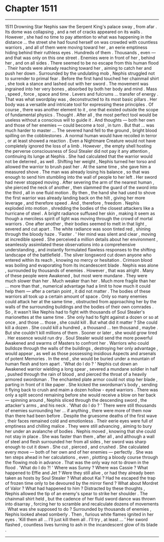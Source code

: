 
# Chapter 1511


---

1511 Drowning Star
Nephis saw the Serpent King's palace sway , from afar . Its dome was collapsing , and a net of cracks appeared on its walls . However , she had no time to pay attention to what was happening in the distance … the street she had found herself on was crowded with countless warriors , and all of them were moving toward her , an eerie emptiness hiding behind their ruthless eyes .
Hundreds of them . Thousands , even — and that was only on this one street . Enemies were in front of her , behind her , and on all sides .
There seemed to be no escape from this human flood . Their hands were already reaching toward her , aiming to catch her and push her down . Surrounded by the undulating mob , Nephis struggled not to surrender to primal fear .
Before the first hand touched her chainmail shirt , she took a stance and lashed out with her sword . The movement was ingrained into her very bones , absorbed by both her body and mind . Mass , speed , force , space and time . Levers and fulcrums … transfer of energy . That was what swordplay was , deconstructed to its most basic pillars . Her body was a versatile and intricate tool for expressing these principles .
Of course , there was another element to it , one that existed outside the scope of fundamental physics . Thought . After all , the most perfect tool would be useless without a conscious will to guide it . And thoughts — both her own and those of her enemies — could become a tool , in turn . But that … was much harder to master …
The severed hand fell to the ground , bright blood spilling on the cobblestones . A normal human would have recoiled in terror , or at least showed a reaction . Even a Nightmare Creature would not have completely ignored the loss of a limb . However , the empty shell hosting the perverse consciousness of Soul Stealer did not pay it any attention , continuing its lunge at Nephis .
She had calculated that the warrior would not be deterred , as well .
Shifting her weight , Nephis turned her torso and allowed the warrior to brush past her . At the same time , she gave him a measured shove . The man was already losing his balance , so that was enough to send him stumbling into the wall of people to her left .
Her sword had never stopped moving .
After severing the arm of the nearest human , she pierced the neck of another , then slammed the guard of the sword into the third , all in one fluid motion . By then , the hand she had used to shove the first warrior was already landing back on the hilt , giving her more leverage , and therefore speed .
And , therefore , freedom .
Nephis exploded into motion , shredding the bodies of the closest attackers like a hurricane of steel . A bright radiance suffused her skin , making it seem as though a merciless spirit of light was moving through the crowd of mortal warriors . One after another , their bodies seemed to melt in that light , severed and cut apart .
The white radiance was soon tinted red , shining through the bloody haze .
'Faster . '
Her mind was silent and clear , moving at incredible speed . She perceived a million details about her environment , seamlessly assimilated these observations into a comprehensive understanding , and instantly formulated flawless responses to the shifting landscape of the battlefield .
The silver longsword cut down anyone who entered within its reach , knowing no mercy or hesitation . Crimson blood was boiling and evaporating from its incandescent blade .
Nephis was alone , surrounded by thousands of enemies . However , that was alright . Many of these people were Awakened , but most were mundane . They were much slower than her . Much weaker than her . Much more fragile than her … more than that , numerical advantage had a limit to how much it could help them — after a certain point , it did not matter .
The bodies of these warriors all took up a certain amount of space . Only so many enemies could attack her at the same time , obstructed from approaching her by the walls of the surrounding buildings and the bodies of their own comrades . So , it wasn't like Nephis had to fight with thousands of Soul Stealer's marionettes at the same time .
She only had to fight against a dozen or so at once , and those … those , she could kill .
But what did it matter ?
She could kill a dozen . She could kill a hundred , a thousand … ten thousand , maybe . But she couldn't kill millions of them .
Sooner or later , she would grow tired . Her essence would run dry . Soul Stealer would send the more powerful Awakened and swarms of Masters to confront her . Warriors who could bulldoze through the walls of the buildings , destroying her only advantage , would appear , as well as those possessing insidious Aspects and arsenals of potent Memories .
In the end , she would be buried under a mountain of human flesh and torn apart .
'What do I do ? '
Nephis cut down an Awakened warrior wielding a long spear , severed a mundane soldier in half , pushed through the rain of blood , and pierced the throat of a heavily armored swordsman . The enchanted plate armor could not stop her blade , parting in front of it like paper .
She kicked the swordsman's body , sending it flying back to crush and maim a dozen hollow - eyed warriors . There was only a split second remaining before she would receive a blow on her back — spinning around , Nephis sliced through the descending sword , the attacker's arms , and his neck .
'What do I do ? '
There were still thousands of enemies surrounding her … if anything , there were more of them now than there had been before . Despite the gruesome deaths of the first wave , their faces remained cold and emotionless . Their eerie eyes were full of emptiness and chilling malice . They were still advancing , aiming to bury her under an avalanche of bodies .
Nephis moved , knowing that she could not stay in place . She was faster than them , after all , and although a wall of steel and flesh surrounded her from all sides , her sword was sharp enough to cut it down .
She cut , pierced , and crushed . She calculated every move — both of her own and of her enemies — perfectly . She was ten steps ahead in her calculations , even , plotting a bloody course through the flowing mob in advance . That was the only way not to drown in the flood .
'What do I do ?! '
Where was Sunny ? Where was Cassie ? What happened to Effie and Jet ? Were they still alive , or had they already been taken as hosts by Soul Stealer ? What about Kai ? Had he escaped the trap of frozen time only to be devoured by the mirror fiend ?
What about Mordret of Valor ? What had happened to him ?
Distracted by these thoughts , Nephis allowed the tip of an enemy's spear to strike her shoulder . The chainmail shirt held , but the cadence of her fluid sword dance was thrown into disarray , forcing her to scramble and recalculate dozens of movements .
What was she supposed to do ?
Surrounded by thousands of enemies , Nephis looked ahead somberly . Then , furious white flames ignited in her eyes .
'Kill them all … I'll just kill them all . I'll try , at least … '
Her sword flashed , countless lives turning to ash in the incandescent glow of its blade .

---

